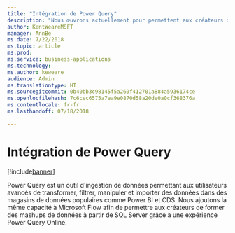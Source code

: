 ```yaml
---
title: "Intégration de Power Query"
description: "Nous œuvrons actuellement pour permettent aux créateurs de former des mashups de données à partir de SQL Server."
author: KentWeareMSFT
manager: AnnBe
ms.date: 7/22/2018
ms.topic: article
ms.prod: 
ms.service: business-applications
ms.technology: 
ms.author: keweare
audience: Admin
ms.translationtype: HT
ms.sourcegitcommit: 0b40bb3c98145f5a260f412701a884a5936174ce
ms.openlocfilehash: 7c6cec6575a7ea9e0870d58a20de0a0cf368376a
ms.contentlocale: fr-fr
ms.lasthandoff: 07/18/2018

---
```

# <a name="power-query-integration"></a>Intégration de Power Query


[!include[banner](../../includes/banner.md)]

Power Query est un outil d'ingestion de données permettant aux utilisateurs avancés de transformer, filtrer, manipuler et importer des données dans des magasins de données populaires comme Power BI et CDS. Nous ajoutons la même capacité à Microsoft Flow afin de permettre aux créateurs de former des mashups de données à partir de SQL Server grâce à une expérience Power Query Online.

